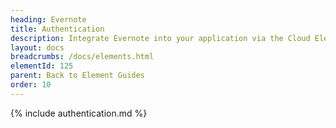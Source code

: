 ```yaml
---
heading: Evernote
title: Authentication
description: Integrate Evernote into your application via the Cloud Elements APIs.
layout: docs
breadcrumbs: /docs/elements.html
elementId: 125
parent: Back to Element Guides
order: 10
---
```


{% include authentication.md %}
